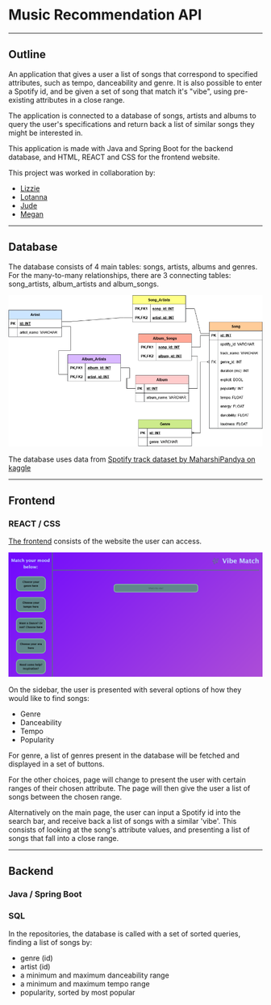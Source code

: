 # Music Recommendation API

---

## Outline
An application that gives a user a list of songs that correspond to specified attributes, such as tempo, danceability and genre.
It is also possible to enter a Spotify id, and be given a set of song that match it's "vibe", using pre-existing attributes in a close range.

The application is connected to a database of songs, artists and albums to query the user's specifications and return back a list of similar songs they might be interested in.

This application is made with Java and Spring Boot for the backend database, and HTML, REACT and CSS for the frontend website.

This project was worked in collaboration by:
- [Lizzie](https://github.com/LizzieH97)
- [Lotanna](https://github.com/Tannababy)
- [Jude](https://github.com/sector-11)
- [Megan](https://github.com/Megan-0401)

---

## Database

The database consists of 4 main tables: songs, artists, albums and genres. For the many-to-many relationships, there are 3 connecting tables: song_artists, album_artists and album_songs.

![API Entity Relationship Diagram](readme_files/API-ERD.png "ERD")

The database uses data from [Spotify track dataset by MaharshiPandya on kaggle](https://www.kaggle.com/datasets/maharshipandya/-spotify-tracks-dataset)

---

## Frontend

### REACT / CSS

[The frontend](https://github.com/LizzieH97/vibe-match-front-end) consists of the website the user can access.


<img src="readme_files/main_page.png" alt="main_page" width="750"/>

On the sidebar, the user is presented with several options of how they would like to find songs:
- Genre
- Danceability
- Tempo
- Popularity

For genre, a list of genres present in the database will be fetched and displayed in a set of buttons.

For the other choices, page will change to present the user with certain ranges of their chosen attribute. The page will then give the user a list of songs between the chosen range.

Alternatively on the main page, the user can input a Spotify id into the search bar, and receive back a list of songs with a similar 'vibe'.
This consists of looking at the song's attribute values, and presenting a list of songs that fall into a close range.

---

## Backend

### Java / Spring Boot


### SQL

In the repositories, the database is called with a set of sorted queries, finding a list of songs by:
  - genre (id)
  - artist (id)
  - a minimum and maximum danceability range
  - a minimum and maximum tempo range
  - popularity, sorted by most popular
